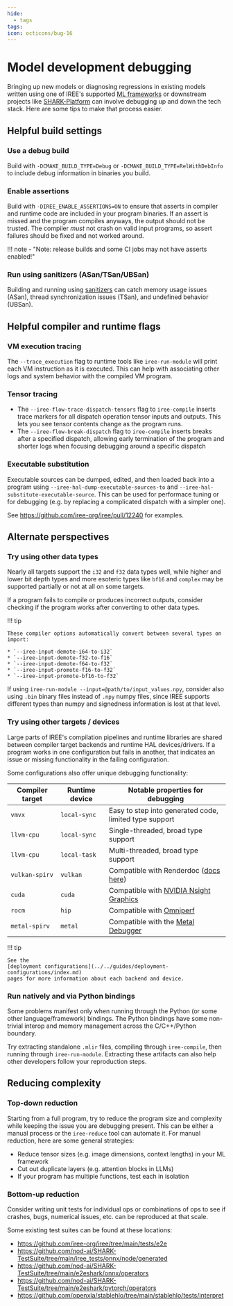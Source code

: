 ```yaml
---
hide:
  - tags
tags:
icon: octicons/bug-16
---
```


# Model development debugging

Bringing up new models or diagnosing regressions in existing models written
using one of IREE's supported [ML frameworks](../../guides/ml-frameworks/index.md)
or downstream projects like
[SHARK-Platform](https://github.com/nod-ai/SHARK-Platform) can involve
debugging up and down the tech stack. Here are some tips to make that process
easier.

## Helpful build settings

### Use a debug build

Build with `-DCMAKE_BUILD_TYPE=Debug` or `-DCMAKE_BUILD_TYPE=RelWithDebInfo` to
include debug information in binaries you build.

### Enable assertions

Build with `-DIREE_ENABLE_ASSERTIONS=ON` to ensure that asserts in compiler
and runtime code are included in your program binaries. If an assert is missed
and the program compiles anyways, the output should not be trusted. The compiler
_must_ not crash on valid input programs, so assert failures should be fixed and
not worked around.

!!! note - "Note: release builds and some CI jobs may not have asserts enabled!"

### Run using sanitizers (ASan/TSan/UBSan)

Building and running using [sanitizers](../debugging/sanitizers.md) can catch
memory usage issues (ASan), thread synchronization issues (TSan), and undefined
behavior (UBSan).

## Helpful compiler and runtime flags

### VM execution tracing

The `--trace_execution` flag to runtime tools like `iree-run-module` will print
each VM instruction as it is executed. This can help with associating other logs
and system behavior with the compiled VM program.

### Tensor tracing

* The `--iree-flow-trace-dispatch-tensors` flag to `iree-compile` inserts
  trace markers for all dispatch operation tensor inputs and outputs. This lets
  you see tensor contents change as the program runs.
* The `--iree-flow-break-dispatch` flag to `iree-compile` inserts breaks after
  a specified dispatch, allowing early termination of the program and shorter
  logs when focusing debugging around a specific dispatch

### Executable substitution

Executable sources can be dumped, edited, and then loaded back into a program
using `--iree-hal-dump-executable-sources-to` and
`--iree-hal-substitute-executable-source`. This can be used for performace
tuning or for debugging (e.g. by replacing a complicated dispatch with a
simpler one).

See <https://github.com/iree-org/iree/pull/12240> for examples.

## Alternate perspectives

### Try using other data types

Nearly all targets support the `i32` and `f32` data types well, while higher
and lower bit depth types and more esoteric types like `bf16` and `complex` may
be supported partially or not at all on some targets.

If a program fails to compile or produces incorrect outputs, consider checking
if the program works after converting to other data types.

!!! tip

    These compiler options automatically convert between several types on
    import:

    * `--iree-input-demote-i64-to-i32`
    * `--iree-input-demote-f32-to-f16`
    * `--iree-input-demote-f64-to-f32`
    * `--iree-input-promote-f16-to-f32`
    * `--iree-input-promote-bf16-to-f32`

If using `iree-run-module --input=@path/to/input_values.npy`, consider also
using `.bin` binary files instead of `.npy` numpy files, since IREE supports
different types than numpy and signedness information is lost at that level.

### Try using other targets / devices

Large parts of IREE's compilation pipelines and runtime libraries are shared
between compiler target backends and runtime HAL devices/drivers. If a program
works in one configuration but fails in another, that indicates an issue or
missing functionality in the failing configuration.

Some configurations also offer unique debugging functionality:

Compiler target | Runtime device | Notable properties for debugging
-- | -- | --
`vmvx` | `local-sync` | Easy to step into generated code, limited type support
`llvm-cpu` | `local-sync` | Single-threaded, broad type support
`llvm-cpu` | `local-task` | Multi-threaded, broad type support
`vulkan-spirv` | `vulkan` | Compatible with Renderdoc ([docs here](../performance/profiling-gpu-vulkan.md#renderdoc))
`cuda` | `cuda` | Compatible with [NVIDIA Nsight Graphics](https://developer.nvidia.com/nsight-graphics)
`rocm` | `hip` | Compatible with [Omniperf](https://github.com/ROCm/omniperf)
`metal-spirv` | `metal` | Compatible with the [Metal Debugger](https://developer.apple.com/documentation/xcode/metal-debugger/)

!!! tip

    See the
    [deployment configurations](../../guides/deployment-configurations/index.md)
    pages for more information about each backend and device.

### Run natively and via Python bindings

Some problems manifest only when running through the Python (or some other
language/framework) bindings. The Python bindings have some non-trivial interop
and memory management across the C/C++/Python boundary.

Try extracting standalone `.mlir` files, compiling through `iree-compile`, then
running through `iree-run-module`. Extracting these artifacts can also help
other developers follow your reproduction steps.

## Reducing complexity

### Top-down reduction

Starting from a full program, try to reduce the program size and complexity
while keeping the issue you are debugging present. This can be either a manual
process or the `iree-reduce` tool can automate it. For manual reduction, here
are some general strategies:

* Reduce tensor sizes (e.g. image dimensions, context lengths) in your ML
  framework
* Cut out duplicate layers (e.g. attention blocks in LLMs)
* If your program has multiple functions, test each in isolation

### Bottom-up reduction

Consider writing unit tests for individual ops or combinations of ops to see
if crashes, bugs, numerical issues, etc. can be reproduced at that scale.

Some existing test suites can be found at these locations:

* <https://github.com/iree-org/iree/tree/main/tests/e2e>
* <https://github.com/nod-ai/SHARK-TestSuite/tree/main/iree_tests/onnx/node/generated>
* <https://github.com/nod-ai/SHARK-TestSuite/tree/main/e2eshark/onnx/operators>
* <https://github.com/nod-ai/SHARK-TestSuite/tree/main/e2eshark/pytorch/operators>
* <https://github.com/openxla/stablehlo/tree/main/stablehlo/tests/interpret>
